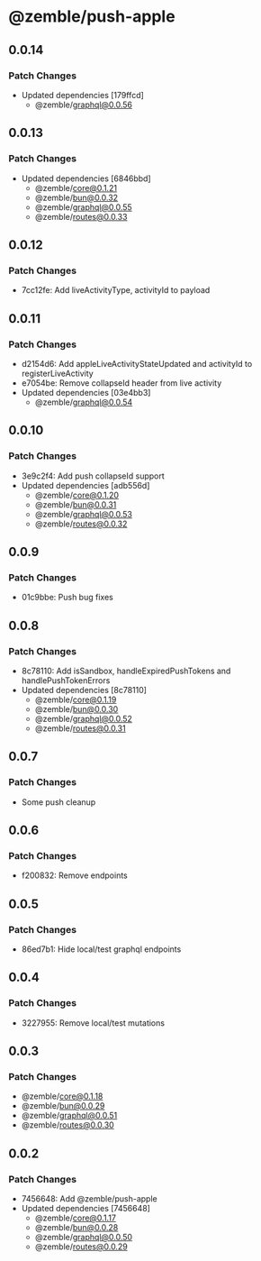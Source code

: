 # @zemble/push-apple

## 0.0.14

### Patch Changes

- Updated dependencies [179ffcd]
  - @zemble/graphql@0.0.56

## 0.0.13

### Patch Changes

- Updated dependencies [6846bbd]
  - @zemble/core@0.1.21
  - @zemble/bun@0.0.32
  - @zemble/graphql@0.0.55
  - @zemble/routes@0.0.33

## 0.0.12

### Patch Changes

- 7cc12fe: Add liveActivityType, activityId to payload

## 0.0.11

### Patch Changes

- d2154d6: Add appleLiveActivityStateUpdated and activityId to registerLiveActivity
- e7054be: Remove collapseId header from live activity
- Updated dependencies [03e4bb3]
  - @zemble/graphql@0.0.54

## 0.0.10

### Patch Changes

- 3e9c2f4: Add push collapseId support
- Updated dependencies [adb556d]
  - @zemble/core@0.1.20
  - @zemble/bun@0.0.31
  - @zemble/graphql@0.0.53
  - @zemble/routes@0.0.32

## 0.0.9

### Patch Changes

- 01c9bbe: Push bug fixes

## 0.0.8

### Patch Changes

- 8c78110: Add isSandbox, handleExpiredPushTokens and handlePushTokenErrors
- Updated dependencies [8c78110]
  - @zemble/core@0.1.19
  - @zemble/bun@0.0.30
  - @zemble/graphql@0.0.52
  - @zemble/routes@0.0.31

## 0.0.7

### Patch Changes

- Some push cleanup

## 0.0.6

### Patch Changes

- f200832: Remove endpoints

## 0.0.5

### Patch Changes

- 86ed7b1: Hide local/test graphql endpoints

## 0.0.4

### Patch Changes

- 3227955: Remove local/test mutations

## 0.0.3

### Patch Changes

- @zemble/core@0.1.18
- @zemble/bun@0.0.29
- @zemble/graphql@0.0.51
- @zemble/routes@0.0.30

## 0.0.2

### Patch Changes

- 7456648: Add @zemble/push-apple
- Updated dependencies [7456648]
  - @zemble/core@0.1.17
  - @zemble/bun@0.0.28
  - @zemble/graphql@0.0.50
  - @zemble/routes@0.0.29
